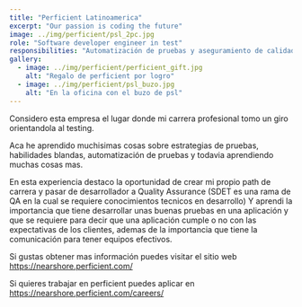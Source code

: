 ```yaml
---
title: "Perficient Latinoamerica"
excerpt: "Our passion is coding the future"
image: ../img/perficient/psl_2pc.jpg
role: "Software developer engineer in test"
responsibilities: "Automatización de pruebas y aseguramiento de calidad"
gallery:
  - image: ../img/perficient/perficient_gift.jpg
    alt: "Regalo de perficient por logro"
  - image: ../img/perficient/psl_buzo.jpg
    alt: "En la oficina con el buzo de psl"
---
```


Considero esta empresa el lugar donde mi carrera profesional tomo un giro orientandola al testing.

Aca he aprendido muchisimas cosas sobre estrategias de pruebas, habilidades blandas, automatización de pruebas y todavia aprendiendo muchas cosas mas.

En esta experiencia destaco la oportunidad de crear mi propio path de carrera y pasar de desarrollador a Quality Assurance (SDET es una rama de QA en la cual se requiere conocimientos tecnicos en desarrollo)
Y aprendi la importancia que tiene desarrollar unas buenas pruebas en una aplicación y que se requiere para decir que una aplicación cumple o no con las expectativas de los clientes, ademas de la importancia que tiene la comunicación para tener equipos efectivos.

Si gustas obtener mas información puedes visitar el sitio web <https://nearshore.perficient.com/>

Si quieres trabajar en perficient puedes aplicar en <https://nearshore.perficient.com/careers/>
